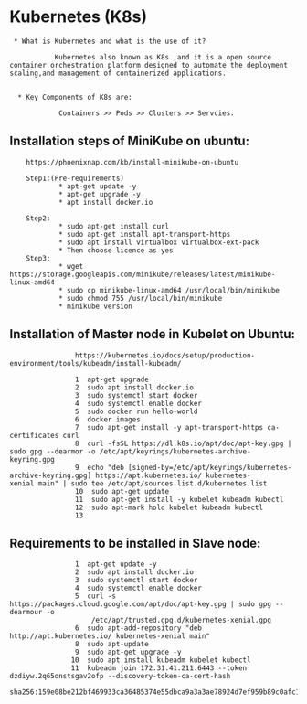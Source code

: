 # Kubernetes (K8s)

     * What is Kubernetes and what is the use of it?

               Kubernetes also known as K8s ,and it is a open source container orchestration platform designed to automate the deployment                   scaling,and management of containerized applications.


      * Key Components of K8s are:

                Containers >> Pods >> Clusters >> Servcies.
                           
## Installation steps of MiniKube on ubuntu:

        https://phoenixnap.com/kb/install-minikube-on-ubuntu    

        Step1:(Pre-requirements)
                * apt-get update -y
                * apt-get upgrade -y
                * apt install docker.io

        Step2:
                * sudo apt-get install curl
                * sudo apt-get install apt-transport-https
                * sudo apt install virtualbox virtualbox-ext-pack
                * Then choose licence as yes
        Step3:
                * wget https://storage.googleapis.com/minikube/releases/latest/minikube-linux-amd64
                * sudo cp minikube-linux-amd64 /usr/local/bin/minikube
                * sudo chmod 755 /usr/local/bin/minikube
                * minikube version

## Installation of Master node in Kubelet on Ubuntu:

                    https://kubernetes.io/docs/setup/production-environment/tools/kubeadm/install-kubeadm/
                    
                    1  apt-get upgrade
                    2  sudo apt install docker.io
                    3  sudo systemctl start docker
                    4  sudo systemctl enable docker
                    5  sudo docker run hello-world
                    6  docker images
                    7  sudo apt-get install -y apt-transport-https ca-certificates curl
                    8  curl -fsSL https://dl.k8s.io/apt/doc/apt-key.gpg | sudo gpg --dearmor -o /etc/apt/keyrings/kubernetes-archive-                             keyring.gpg
                    9  echo "deb [signed-by=/etc/apt/keyrings/kubernetes-archive-keyring.gpg] https://apt.kubernetes.io/ kubernetes-                              xenial main" | sudo tee /etc/apt/sources.list.d/kubernetes.list
                    10  sudo apt-get update
                    11  sudo apt-get install -y kubelet kubeadm kubectl
                    12  sudo apt-mark hold kubelet kubeadm kubectl
                    13  
                   
## Requirements to be installed in Slave node:
                    1  apt-get update -y
                    2  sudo apt install docker.io
                    3  sudo systemctl start docker
                    4  sudo systemctl enable docker
                    5  curl -s https://packages.cloud.google.com/apt/doc/apt-key.gpg | sudo gpg --dearmour -o                     
                        /etc/apt/trusted.gpg.d/kubernetes-xenial.gpg
                    6  sudo apt-add-repository "deb http://apt.kubernetes.io/ kubernetes-xenial main"
                    8  sudo apt-update
                    9  sudo apt-get upgrade -y
                   10  sudo apt install kubeadm kubelet kubectl
                   11  kubeadm join 172.31.41.211:6443 --token dzdiyw.2q65onstsgav2ofp --discovery-token-ca-cert-hash             
                       sha256:159e08be212bf469933ca36485374e55dbca9a3a3ae78924d7ef959b89c0afc1
  
    

                
                

